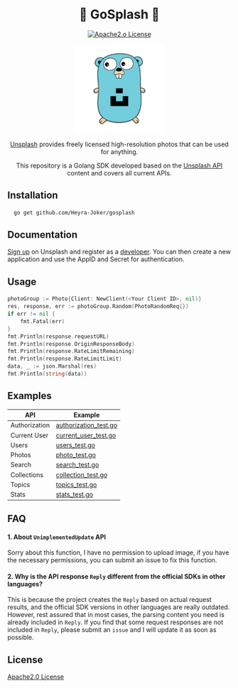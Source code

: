 <div align=center>

# 🚀 GoSplash 🚀

[![Apache2.o License](https://img.shields.io/badge/license-Apache2.0-blue.svg)](https://www.apache.org/licenses/LICENSE-2.0)

<img src="./logo/logo.png" style="width: 200px" alt="">

[Unsplash](https://unsplash.com/) provides freely licensed high-resolution photos that can be used for anything.

This repository is a Golang SDK developed based on the [Unsplash API](https://unsplash.com/documentation#getting-started) content and covers all current APIs.

</div>

## Installation

```bash
  go get github.com/Heyra-Joker/gosplash
```

## Documentation

[Sign up](https://unsplash.com/login) on Unsplash and register as a [developer](https://unsplash.com/developers).
You can then create a new application and use the AppID and Secret for authentication.


## Usage

```go
photoGroup := Photo{Client: NewClient(<Your Client ID>, nil)}
res, response, err := photoGroup.Random(PhotoRandomReq{})
if err != nil {
    fmt.Fatal(err)
}
fmt.Println(response.requestURL)
fmt.Println(response.OriginResponseBody)
fmt.Println(response.RateLimitRemaining)
fmt.Println(response.RateLimitLimit)
data, _ := json.Marshal(res)
fmt.Println(string(data))

```


## Examples

| API           | Example                                          |
|---------------|--------------------------------------------------|
| Authorization | [authorization_test.go](./authorization_test.go) |
| Current User  | [current_user_test.go](./current_user_test.go)   |
| Users         | [users_test.go](./users_test.go)                 |
| Photos        | [photo_test.go](./photo_test.go)                 |
| Search        | [search_test.go](./search_test.go)               |
| Collections   | [collection_test.go](./collection_test.go)       |
| Topics        | [topics_test.go](./topics_test.go)               |
| Stats         | [stats_test.go](./stats_test.go)                 |

## FAQ

#### 1. About `UnimplementedUpdate` API

Sorry about this function, I have no permission to upload image, if you have the necessary permissions, you can submit
an issue to fix this function.

#### 2. Why is the API response `Reply` different from the official SDKs in other languages?

This is because the project creates the `Reply` based on actual request results, and the official SDK versions in other languages are really outdated. 
However, rest assured that in most cases, the parsing content you need is already included in `Reply`. 
If you find that some request responses are not included in `Reply`, please submit an `issue` and I will update it as soon as possible.

## License

[Apache2.0 License](https://www.apache.org/licenses/LICENSE-2.0)


